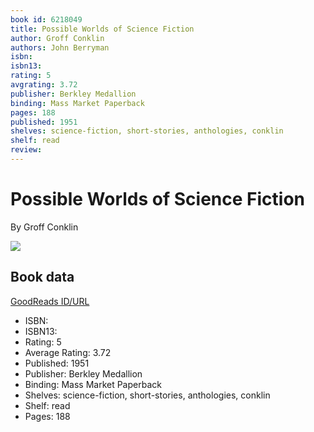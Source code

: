 ```yaml
---
book id: 6218049
title: Possible Worlds of Science Fiction
author: Groff Conklin
authors: John Berryman
isbn: 
isbn13: 
rating: 5
avgrating: 3.72
publisher: Berkley Medallion
binding: Mass Market Paperback
pages: 188
published: 1951
shelves: science-fiction, short-stories, anthologies, conklin
shelf: read
review: 
---
```


# Possible Worlds of Science Fiction

By Groff Conklin

![](https://i.gr-assets.com/images/S/compressed.photo.goodreads.com/books/1565226009l/6218049._SY475_.jpg)

## Book data

[GoodReads ID/URL](https://www.goodreads.com/book/show/6218049)

- ISBN: 
- ISBN13: 
- Rating: 5
- Average Rating: 3.72
- Published: 1951
- Publisher: Berkley Medallion
- Binding: Mass Market Paperback
- Shelves: science-fiction, short-stories, anthologies, conklin
- Shelf: read
- Pages: 188

